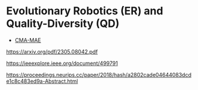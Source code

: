 # Evolutionary Robotics (ER) and Quality-Diversity (QD)

* [CMA-MAE](https://dl.acm.org/doi/10.1145/3583131.3590389)

https://arxiv.org/pdf/2305.08042.pdf

https://ieeexplore.ieee.org/document/499791

https://proceedings.neurips.cc/paper/2018/hash/a2802cade04644083dcde1c8c483ed9a-Abstract.html

